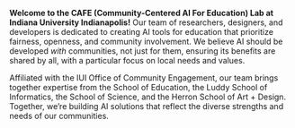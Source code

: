 <!-- Ai -->
<!-- Do not remove any tags, just edit the text in between -->

<p>
<strong>Welcome to the CAFE (Community-Centered AI For Education) Lab at Indiana University Indianapolis!</strong> Our team of researchers, designers, and developers is dedicated to creating AI tools for education that prioritize fairness, openness, and community involvement. We believe AI should be developed <em>with</em> communities, not just for them, ensuring its benefits are shared by all, with a particular focus on local needs and values.
</p>

<p>
Affiliated with the IUI Office of Community Engagement, our team brings together expertise from the School of Education, the Luddy School of Informatics, the School of Science, and the Herron School of Art + Design. Together, we’re building AI solutions that reflect the diverse strengths and needs of our communities.
</p>

